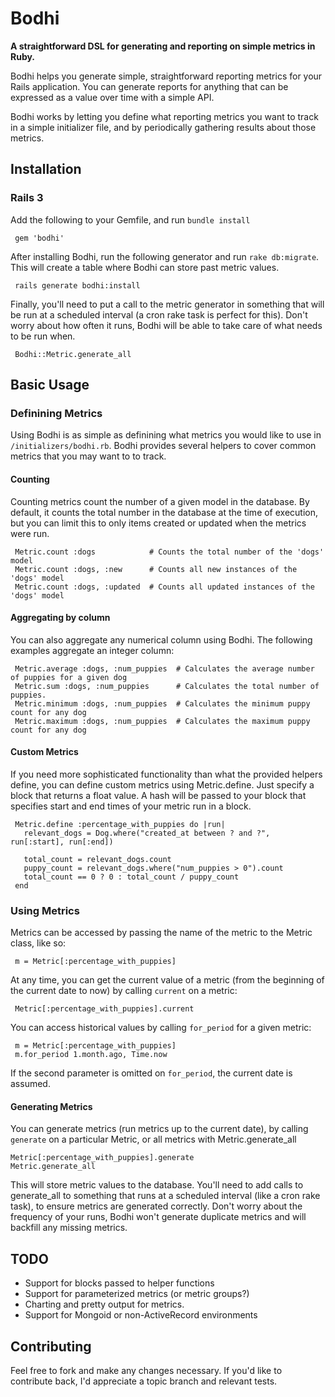 # Bodhi
**A straightforward DSL for generating and reporting on simple metrics in Ruby.**

Bodhi helps you generate simple, straightforward reporting metrics for your Rails application. You
can generate reports for anything that can be expressed as a value over time with a simple API.

Bodhi works by letting you define what reporting metrics you want to track in a simple initializer
file, and by periodically gathering results about those metrics. 

## Installation

### Rails 3

Add the following to your Gemfile, and run `bundle install`

     gem 'bodhi'

After installing Bodhi, run the following generator and run `rake db:migrate`. This will create
a table where Bodhi can store past metric values.

     rails generate bodhi:install

Finally, you'll need to put a call to the metric generator in something that will be run at a 
scheduled interval (a cron rake task is perfect for this). Don't worry about how often it 
runs, Bodhi will be able to take care of what needs to be run when.

     Bodhi::Metric.generate_all


## Basic Usage

### Definining Metrics

Using Bodhi is as simple as definining what metrics you would like to use in `/initializers/bodhi.rb`. 
Bodhi provides several helpers to cover common metrics that you may want to to track.

#### Counting

Counting metrics count the number of a given model in the database. By default, it counts the total
number in the database at the time of execution, but you can limit this to only items created or 
updated when the metrics were run.

     Metric.count :dogs            # Counts the total number of the 'dogs' model
     Metric.count :dogs, :new      # Counts all new instances of the 'dogs' model
     Metric.count :dogs, :updated  # Counts all updated instances of the 'dogs' model

#### Aggregating by column

You can also aggregate any numerical column using Bodhi. The following examples aggregate an
integer column:

     Metric.average :dogs, :num_puppies  # Calculates the average number of puppies for a given dog
     Metric.sum :dogs, :num_puppies      # Calculates the total number of puppies.
     Metric.minimum :dogs, :num_puppies  # Calculates the minimum puppy count for any dog
     Metric.maximum :dogs, :num_puppies  # Calculates the maximum puppy count for any dog


#### Custom Metrics

If you need more sophisticated functionality than what the provided helpers define, you can define
custom metrics using Metric.define. Just specify a block that returns a float value. A hash will
be passed to your block that specifies start and end times of your metric run in a block.

     Metric.define :percentage_with_puppies do |run|
       relevant_dogs = Dog.where("created_at between ? and ?", run[:start], run[:end])

       total_count = relevant_dogs.count
       puppy_count = relevant_dogs.where("num_puppies > 0").count
       total_count == 0 ? 0 : total_count / puppy_count
     end

### Using Metrics

Metrics can be accessed by passing the name of the metric to the Metric class, like so:

     m = Metric[:percentage_with_puppies]

At any time, you can get the current value of a metric (from the beginning of the current date to now) by calling
`current` on a metric:

     Metric[:percentage_with_puppies].current

You can access historical values by calling `for_period` for a given metric:

     m = Metric[:percentage_with_puppies]
     m.for_period 1.month.ago, Time.now

If the second parameter is omitted on `for_period`, the current date is assumed.

#### Generating Metrics

You can generate metrics (run metrics up to the current date), by calling `generate` on a particular Metric, 
or all metrics with Metric.generate_all

    Metric[:percentage_with_puppies].generate
    Metric.generate_all

This will store metric values to the database. You'll need to add calls to generate_all to something that
runs at a scheduled interval (like a cron rake task), to ensure metrics are generated correctly. Don't worry
about the frequency of your runs, Bodhi won't generate duplicate metrics and will backfill any missing metrics.

## TODO

* Support for blocks passed to helper functions
* Support for parameterized metrics (or metric groups?)
* Charting and pretty output for metrics.
* Support for Mongoid or non-ActiveRecord environments

## Contributing

Feel free to fork and make any changes necessary. If you'd like to contribute back, I'd appreciate a topic
branch and relevant tests.

